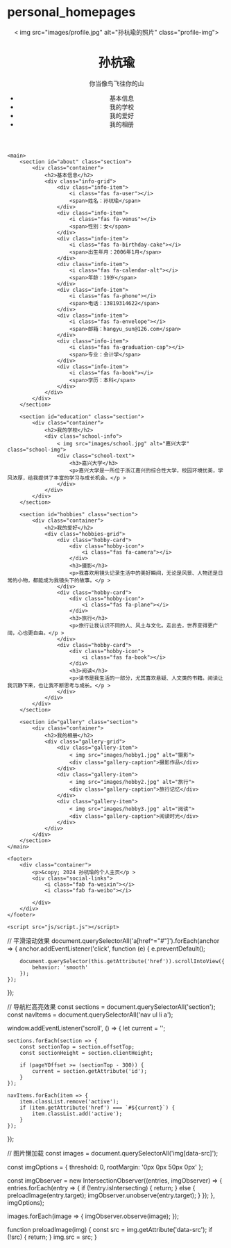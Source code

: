 # personal_homepages
<!DOCTYPE html>
<html lang="zh-CN">
<head>
    <meta charset="UTF-8">
    <meta name="viewport" content="width=device-width, initial-scale=1.0">
    <title>孙杭瑜的个人主页</title>
    <link rel="stylesheet" href="css/style.css">
    <link rel="stylesheet" href="https://cdnjs.cloudflare.com/ajax/libs/font-awesome/6.0.0-beta3/css/all.min.css">
</head>
<body>
    <header>
        <div class="container">
            <div class="profile">
                < img src="images/profile.jpg" alt="孙杭瑜的照片" class="profile-img">
                <h1>孙杭瑜</h1>
                <p class="signature">你当像鸟飞往你的山</p >
            </div>
            <nav>
                <ul>
                    <li>基本信息</li>
                    <li>我的学校</li>
                    <li>我的爱好</li>
                    <li>我的相册</li>
                </ul>
            </nav>
        </div>
    </header>

    <main>
        <section id="about" class="section">
            <div class="container">
                <h2>基本信息</h2>
                <div class="info-grid">
                    <div class="info-item">
                        <i class="fas fa-user"></i>
                        <span>姓名：孙杭瑜</span>
                    </div>
                    <div class="info-item">
                        <i class="fas fa-venus"></i>
                        <span>性别：女</span>
                    </div>
                    <div class="info-item">
                        <i class="fas fa-birthday-cake"></i>
                        <span>出生年月：2006年1月</span>
                    </div>
                    <div class="info-item">
                        <i class="fas fa-calendar-alt"></i>
                        <span>年龄：19岁</span>
                    </div>
                    <div class="info-item">
                        <i class="fas fa-phone"></i>
                        <span>电话：13819314622</span>
                    </div>
                    <div class="info-item">
                        <i class="fas fa-envelope"></i>
                        <span>邮箱：hangyu_sun@126.com</span>
                    </div>
                    <div class="info-item">
                        <i class="fas fa-graduation-cap"></i>
                        <span>专业：会计学</span>
                    </div>
                    <div class="info-item">
                        <i class="fas fa-book"></i>
                        <span>学历：本科</span>
                    </div>
                </div>
            </div>
        </section>

        <section id="education" class="section">
            <div class="container">
                <h2>我的学校</h2>
                <div class="school-info">
                    < img src="images/school.jpg" alt="嘉兴大学" class="school-img">
                    <div class="school-text">
                        <h3>嘉兴大学</h3>
                        <p>嘉兴大学是一所位于浙江嘉兴的综合性大学，校园环境优美，学风浓厚，给我提供了丰富的学习与成长机会。</p >
                    </div>
                </div>
            </div>
        </section>

        <section id="hobbies" class="section">
            <div class="container">
                <h2>我的爱好</h2>
                <div class="hobbies-grid">
                    <div class="hobby-card">
                        <div class="hobby-icon">
                            <i class="fas fa-camera"></i>
                        </div>
                        <h3>摄影</h3>
                        <p>我喜欢用镜头记录生活中的美好瞬间，无论是风景、人物还是日常的小物，都能成为我镜头下的故事。</p >
                    </div>
                    <div class="hobby-card">
                        <div class="hobby-icon">
                            <i class="fas fa-plane"></i>
                        </div>
                        <h3>旅行</h3>
                        <p>旅行让我认识不同的人、风土与文化。走出去，世界变得更广阔，心也更自由。</p >
                    </div>
                    <div class="hobby-card">
                        <div class="hobby-icon">
                            <i class="fas fa-book"></i>
                        </div>
                        <h3>阅读</h3>
                        <p>读书是我生活的一部分，尤其喜欢悬疑、人文类的书籍。阅读让我沉静下来，也让我不断思考与成长。</p >
                    </div>
                </div>
            </div>
        </section>

        <section id="gallery" class="section">
            <div class="container">
                <h2>我的相册</h2>
                <div class="gallery-grid">
                    <div class="gallery-item">
                        < img src="images/hobby1.jpg" alt="摄影">
                        <div class="gallery-caption">摄影作品</div>
                    </div>
                    <div class="gallery-item">
                        < img src="images/hobby2.jpg" alt="旅行">
                        <div class="gallery-caption">旅行记忆</div>
                    </div>
                    <div class="gallery-item">
                        < img src="images/hobby3.jpg" alt="阅读">
                        <div class="gallery-caption">阅读时光</div>
                    </div>
                </div>
            </div>
        </section>
    </main>

    <footer>
        <div class="container">
            <p>&copy; 2024 孙杭瑜的个人主页</p >
            <div class="social-links">
                <i class="fab fa-weixin"></i>
                <i class="fab fa-weibo"></i>
                
            </div>
        </div>
    </footer>

    <script src="js/script.js"></script>
</body>
</html>
// 平滑滚动效果
document.querySelectorAll('a[href^="#"]').forEach(anchor => {
    anchor.addEventListener('click', function (e) {
        e.preventDefault();
        
        document.querySelector(this.getAttribute('href')).scrollIntoView({
            behavior: 'smooth'
        });
    });
});

// 导航栏高亮效果
const sections = document.querySelectorAll('section');
const navItems = document.querySelectorAll('nav ul li a');

window.addEventListener('scroll', () => {
    let current = '';
    
    sections.forEach(section => {
        const sectionTop = section.offsetTop;
        const sectionHeight = section.clientHeight;
        
        if (pageYOffset >= (sectionTop - 300)) {
            current = section.getAttribute('id');
        }
    });
    
    navItems.forEach(item => {
        item.classList.remove('active');
        if (item.getAttribute('href') === `#${current}`) {
            item.classList.add('active');
        }
    });
});

// 图片懒加载
const images = document.querySelectorAll('img[data-src]');

const imgOptions = {
    threshold: 0,
    rootMargin: '0px 0px 50px 0px'
};

const imgObserver = new IntersectionObserver((entries, imgObserver) => {
    entries.forEach(entry => {
        if (!entry.isIntersecting) {
            return;
        } else {
            preloadImage(entry.target);
            imgObserver.unobserve(entry.target);
        }
    });
}, imgOptions);

images.forEach(image => {
    imgObserver.observe(image);
});

function preloadImage(img) {
    const src = img.getAttribute('data-src');
    if (!src) {
        return;
    }
    img.src = src;
}
